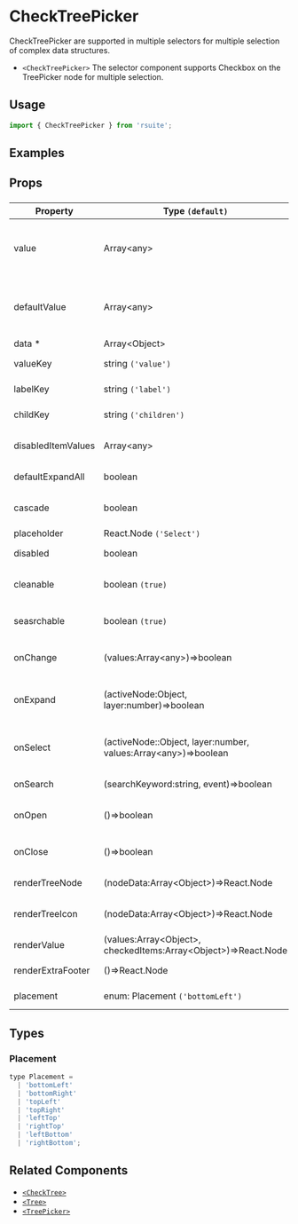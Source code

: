 # CheckTreePicker

CheckTreePicker are supported in multiple selectors for multiple selection of complex data structures.

* `<CheckTreePicker>` The selector component supports Checkbox on the TreePicker node for multiple selection.

## Usage

```js
import { CheckTreePicker } from 'rsuite';
```

## Examples

<!--{demo}-->

## Props

### <CheckTreePicker>

| Property           | Type `(default)`                                                           | Description                                                 |
| ------------------ | -------------------------------------------------------------------------- | ----------------------------------------------------------- |
| value              | Array&lt;any&gt;                                                           | (Controlled) specifies the values of the selected tree node |
| defaultValue       | Array&lt;any&gt;                                                           | (UnControlled) default values of the selected tree node     |
| data \*            | Array&lt;Object&gt;                                                        | tree data                                                   |
| valueKey           | string `('value')`                                                         | set value key in data                                       |
| labelKey           | string `('label')`                                                         | set label key in data                                       |
| childKey           | string `('children')`                                                      | set children key in data                                    |
| disabledItemValues | Array&lt;any&gt;                                                           | values of disabled tree node                                |
| defaultExpandAll   | boolean                                                                    | expand all tree node                                        |
| cascade            | boolean                                                                    | whether cascade select                                      |
| placeholder        | React.Node `('Select')`                                                    |                                                             |
| disabled           | boolean                                                                    | whether disabled                                            |
| cleanable          | boolean `(true)`                                                           | whether the selected value can be cleared                   |
| seasrchable        | boolean `(true)`                                                           | whether dispaly search input box                            |
| onChange           | (values:Array&lt;any&gt;)=>boolean                                         | callback fired when value change                            |
| onExpand           | (activeNode:Object, layer:number)=>boolean                                 | callback fired when tree node expand state changed          |
| onSelect           | (activeNode::Object, layer:number, values:Array&lt;any&gt;)=>boolean       | callback fired when tree node is selected                   |
| onSearch           | (searchKeyword:string, event)=>boolean                                     | callback fired when search                                  |
| onOpen             | ()=>boolean                                                                | callback fired when open component                          |
| onClose            | ()=>boolean                                                                | callback fired when close component                         |
| renderTreeNode     | (nodeData:Array&lt;Object&gt;)=>React.Node                                 | custom render tree node                                     |
| renderTreeIcon     | (nodeData:Array&lt;Object&gt;)=>React.Node                                 | custom render the icon of tree node                         |
| renderValue        | (values:Array&lt;Object&gt;, checkedItems:Array&lt;Object&gt;)=>React.Node | custom render placeholder                                   |
| renderExtraFooter  | ()=>React.Node                                                             | custom render extra footer                                  |
| placement          | enum: Placement `('bottomLeft')`                                           | placement of component                                      |

## Types

### Placement

```js
type Placement =
  | 'bottomLeft'
  | 'bottomRight'
  | 'topLeft'
  | 'topRight'
  | 'leftTop'
  | 'rightTop'
  | 'leftBottom'
  | 'rightBottom';
```

## Related Components

* [`<CheckTree>`](./check-tree)
* [`<Tree>`](./tree)
* [`<TreePicker>`](./tree-picker)
